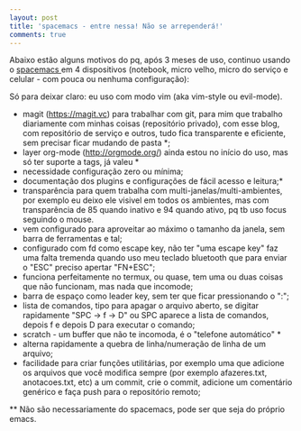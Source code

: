 ```yaml
---
layout: post
title: 'spacemacs - entre nessa! Não se arrependerá!'
comments: true
---
```


Abaixo estão alguns motivos do pq, após 3 meses de uso, continuo usando o [ spacemacs ](http://spacemacs.org) em 4 dispositivos (notebook, micro velho, micro do serviço e celular - com pouca ou nenhuma configuração):

Só para deixar claro: eu uso com modo vim (aka vim-style ou evil-mode).

* magit (https://magit.vc) para trabalhar com git, para mim que trabalho diariamente com minhas coisas (repositório privado), com esse blog, com repositório de serviço e outros, tudo fica transparente e eficiente, sem precisar ficar mudando de pasta *;
* layer org-mode (http://orgmode.org/) ainda estou no início do uso, mas só ter suporte a tags, já valeu *
* necessidade configuração zero ou mínima;
* documentação dos plugins e configurações de fácil acesso e leitura;*
* transparência para quem trabalha com multi-janelas/multi-ambientes, por exemplo eu deixo ele visivel em todos os ambientes, mas com transparência de 85 quando inativo e 94 quando ativo, pq tb uso focus seguindo o mouse.
* vem configurado para aproveitar ao máximo o tamanho da janela, sem barra de ferramentas e tal;
* configurado com fd como escape key, não ter "uma escape key" faz uma falta tremenda quando uso meu teclado bluetooth que para enviar o "ESC" preciso apertar "FN+ESC";
* funciona perfeitamente no termux, ou quase, tem uma ou duas coisas que não funcionam, mas nada que incomode;
* barra de espaço como leader key, sem ter que ficar pressionando o ":";
* lista de comandos, tipo para apagar o arquivo aberto, se digitar rapidamente "SPC -> f -> D" ou SPC aparece a lista de comandos, depois f e depois D para executar o comando;
* scratch - um buffer que não te incomoda, é o "telefone automático" *
* alterna rapidamente a quebra de linha/numeração de linha de um arquivo;
* facilidade para criar funções utilitárias, por exemplo uma que adicione os arquivos que você modifica sempre (por exemplo afazeres.txt, anotacoes.txt, etc) a um commit, crie o commit, adicione um comentário genérico e faça push para o repositório remoto;

** Não são necessariamente do spacemacs, pode ser que seja do próprio emacs.
